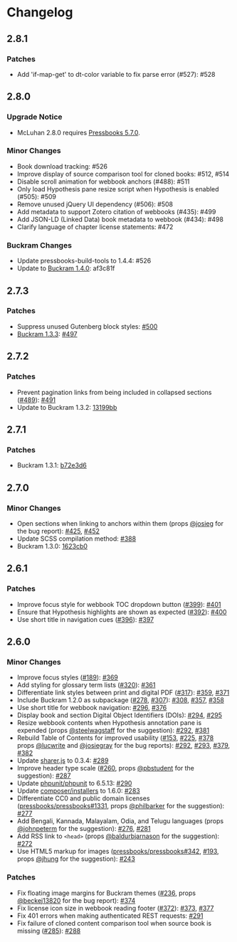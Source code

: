 # Changelog

## 2.8.1

### Patches

* Add 'if-map-get' to dt-color variable to fix parse error (#527): #528

## 2.8.0

### Upgrade Notice

* McLuhan 2.8.0 requires [Pressbooks 5.7.0](https://github.com/pressbooks/pressbooks/releases/tag/5.7.0). 

### Minor Changes

* Book download tracking: #526 
* Improve display of source comparison tool for cloned books: #512, #514
* Disable scroll animation for webbook anchors (#488): #511
* Only load Hypothesis pane resize script when Hypothesis is enabled (#505): #509
* Remove unused jQuery UI dependency (#506): #508
* Add metadata to support Zotero citation of webbooks (#435): #499
* Add JSON-LD (Linked Data) book metadata to webbook (#434): #498
* Clarify language of chapter license statements: #472

### Buckram Changes

* Update pressbooks-build-tools to 1.4.4: #526 
* Update to [Buckram 1.4.0](https://github.com/pressbooks/pressbooks-book/blob/af3c81f/packages/buckram/CHANGELOG.md#140): af3c81f

## 2.7.3

### Patches

- Suppress unused Gutenberg block styles: [#500](https://github.com/pressbooks/pressbooks-book/pull/500)
- [Buckram 1.3.3](https://github.com/pressbooks/pressbooks-book/blob/baafe9075dde8d2f6e4e67ac2e0a24dc13b984aa/packages/buckram/CHANGELOG.md#133): [#497](https://github.com/pressbooks/pressbooks-book/pull/497)

## 2.7.2

### Patches

- Prevent pagination links from being included in collapsed sections ([#489](https://github.com/pressbooks/pressbooks-book/issues/489)): [#491](https://github.com/pressbooks/pressbooks-book/pull/491)
- Update to Buckram 1.3.2: [13199bb](https://github.com/pressbooks/pressbooks-book/commit/13199bb612b4f1a3c9b04704a8bed72af69213ba)

## 2.7.1

### Patches

- Buckram 1.3.1: [b72e3d6](https://github.com/pressbooks/pressbooks-book/commit/b72e3d6b77f0080ffff26e3330dbd1367434c6a8)


## 2.7.0

### Minor Changes

- Open sections when linking to anchors within them (props [@josieg](https://github.com/josieg) for the bug report): [#425](https://github.com/pressbooks/pressbooks-book/pull/425), [#452](https://github.com/pressbooks/pressbooks-book/pull/452)
- Update SCSS compilation method: [#388](https://github.com/pressbooks/pressbooks-book/pull/388)
- Buckram 1.3.0: [1623cb0](https://github.com/pressbooks/pressbooks-book/commit/1623cb0e55a627f08d3d6f81880d47da434c0ffe)

## 2.6.1

### Patches

- Improve focus style for webbook TOC dropdown button ([#399](https://github.com/pressbooks/pressbooks-book/issues/399)): [#401](https://github.com/pressbooks/pressbooks-book/pull/401)
- Ensure that Hypothesis highlights are shown as expected ([#392](https://github.com/pressbooks/pressbooks-book/issues/392)): [#400](https://github.com/pressbooks/pressbooks-book/pull/400)
- Use short title in navigation cues ([#396](https://github.com/pressbooks/pressbooks-book/issues/396)): [#397](https://github.com/pressbooks/pressbooks-book/pull/397)

## 2.6.0

### Minor Changes

- Improve focus styles ([#189](https://github.com/pressbooks/pressbooks-book/issues/189)): [#369](https://github.com/pressbooks/pressbooks-book/pull/369)
- Add styling for glossary term lists ([#320](https://github.com/pressbooks/pressbooks-book/issues/320)): [#361](https://github.com/pressbooks/pressbooks-book/pull/361)
- Differentiate link styles between print and digital PDF ([#317](https://github.com/pressbooks/pressbooks-book/issues/317)): [#359](https://github.com/pressbooks/pressbooks-book/pull/359), [#371](https://github.com/pressbooks/pressbooks-book/pull/371)
- Include Buckram 1.2.0 as subpackage ([#278](https://github.com/pressbooks/pressbooks-book/issues/278), [#307](https://github.com/pressbooks/pressbooks-book/issues/307)): [#308](https://github.com/pressbooks/pressbooks-book/pull/308), [#357](https://github.com/pressbooks/pressbooks-book/pull/357), [#358](https://github.com/pressbooks/pressbooks-book/pull/358)
- Use short title for webbook navigation: [#296](https://github.com/pressbooks/pressbooks-book/pull/296), [#376](https://github.com/pressbooks/pressbooks-book/pull/376)
- Display book and section Digital Object Identifiers (DOIs): [#294](https://github.com/pressbooks/pressbooks-book/pull/294), [#295](https://github.com/pressbooks/pressbooks-book/pull/295)
- Resize webbook contents when Hypothesis annotation pane is expended (props [@steelwagstaff](https://github.com/steelwagstaff) for the suggestion): [#292](https://github.com/pressbooks/pressbooks-book/pull/292), [#381](https://github.com/pressbooks/pressbooks-book/pull/381)
- Rebuild Table of Contents for improved usability ([#153](https://github.com/pressbooks/pressbooks-book/issues/153), [#225](https://github.com/pressbooks/pressbooks-book/issues/225), [#378](https://github.com/pressbooks/pressbooks-book/issues/378) props [@lucwrite](https://github.com/lucwrite) and [@josiegray](https://github.com/josiegray) for the bug reports): [#292](https://github.com/pressbooks/pressbooks-book/pull/292), [#293](https://github.com/pressbooks/pressbooks-book/pull/293), [#379](https://github.com/pressbooks/pressbooks-book/pull/379), [#382](https://github.com/pressbooks/pressbooks-book/pull/382)
- Update [sharer.js](https://www.npmjs.com/package/sharer.js) to 0.3.4: [#289](https://github.com/pressbooks/pressbooks-book/pull/289)
- Improve header type scale ([#260](https://github.com/pressbooks/pressbooks-book/issues/260), props [@pbstudent](https://github.com/pbstudent) for the suggestion): [#287](https://github.com/pressbooks/pressbooks-book/pull/287)
- Update [phpunit/phpunit](https://packagist.org/packages/phpunit/phpunit) to 6.5.13: [#290](https://github.com/pressbooks/pressbooks-book/pull/290)
- Update [composer/installers](https://packagist.org/packages/composer/installers) to 1.6.0: [#283](https://github.com/pressbooks/pressbooks-book/pull/283)
- Differentiate CC0 and public domain licenses ([pressbooks/pressbooks#1331](https://github.com/pressbooks/pressbooks/issues/1331), props [@philbarker](https://github.com/philbarker) for the suggestion): [#277](https://github.com/pressbooks/pressbooks-book/pull/277)
- Add Bengali, Kannada, Malayalam, Odia, and Telugu languages (props [@johnpeterm](https://github.com/johnpeterm) for the suggestion): [#276](https://github.com/pressbooks/pressbooks/pull/276), [#281](https://github.com/pressbooks/pressbooks/pull/281)
- Add RSS link to `<head>` (props [@baldurbjarnason](https://github.com/baldurbjarnason) for the suggestion): [#272](https://github.com/pressbooks/pressbooks-book/pull/272)
- Use HTML5 markup for images ([pressbooks/pressbooks#342](https://github.com/pressbooks/pressbooks/issues/342), [#193](https://github.com/pressbooks/pressbooks-book/issues/193), props [@jhung](https://github.com/jhung) for the suggestion): [#243](https://github.com/pressbooks/pressbooks-book/pull/243)

### Patches

- Fix floating image margins for Buckram themes ([#236](https://github.com/pressbooks/pressbooks-book/issues/236), props [@beckej13820](https://github.com/beckej13820) for the bug report): [#374](https://github.com/pressbooks/pressbooks-book/pull/374)
- Fix license icon size in webbook reading footer ([#372](https://github.com/pressbooks/pressbooks-book/issues/372)): [#373](https://github.com/pressbooks/pressbooks-book/pull/373), [#377](https://github.com/pressbooks/pressbooks-book/pull/377)
- Fix 401 errors when making authenticated REST requests: [#291](https://github.com/pressbooks/pressbooks-book/pull/291)
- Fix failure of cloned content comparison tool when source book is missing ([#285](https://github.com/pressbooks/pressbooks-book/issues/285)): [#288](https://github.com/pressbooks/pressbooks-book/pull/288)
